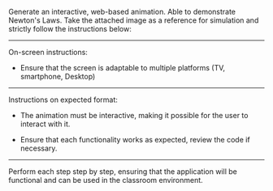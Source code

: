 Generate an interactive, web-based animation. Able to demonstrate Newton's Laws. Take the attached image as a reference for simulation and strictly follow the instructions below:

---

On-screen instructions:

- Ensure that the screen is adaptable to multiple platforms (TV, smartphone, Desktop)

---

Instructions on expected format:


- The animation must be interactive, making it possible for the user to interact with it.

- Ensure that each functionality works as expected, review the code if necessary.


---

Perform each step step by step, ensuring that the application will be functional and can be used in the classroom environment.
